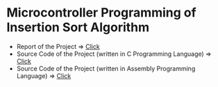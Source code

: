 # Microcontroller Programming of Insertion Sort Algorithm

- Report of the Project => [Click](https://github.com/amoshnin/Microcontroller-Insertion.Sorting.Algorithm/blob/master/Assignment%20Report.pdf)
- Source Code of the Project (written in C Programming Language) => [Click](https://github.com/amoshnin/Microcontroller-Insertion.Sorting.Algorithm/blob/master/Src/main.c)
- Source Code of the Project (written in Assembly Programming Language) => [Click](https://github.com/amoshnin/Microcontroller-Insertion.Sorting.Algorithm/blob/master/Src/insertion_sort.s)
